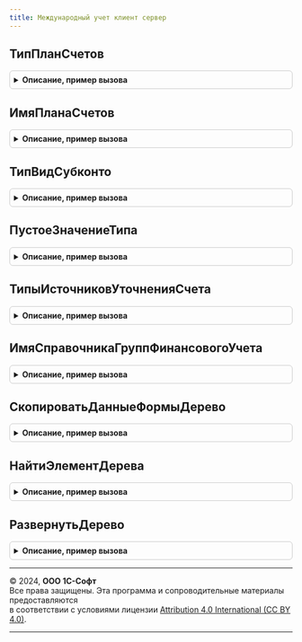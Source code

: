 ```yaml
---
title: Международный учет клиент сервер
---
```



## ТипПланСчетов
<details style="margin: 1em 0; padding: 0.5em; border: 1px solid #ccc; border-radius: 6px;">

<summary style="font-weight: bold; cursor: pointer;">Описание, пример вызова</summary>

```bsl

// Возвращает тип плана счетов международного учета
//
// Возвращаемое значение:
// 	Тип - Тип плана счетов международного учета
//
Функция ТипПланСчетов() Экспорт
```

Пример вызова
```bsl
Результат = МеждународныйУчетКлиентСервер.ТипПланСчетов() 
```
</details>

## ИмяПланаСчетов
<details style="margin: 1em 0; padding: 0.5em; border: 1px solid #ccc; border-radius: 6px;">

<summary style="font-weight: bold; cursor: pointer;">Описание, пример вызова</summary>

```bsl

// Возвращает имя плана счетов международного учета.
//
// Возвращаемое значение:
// 	Строка - Имя плана счетов международного учета
//
Функция ИмяПланаСчетов() Экспорт
```

Пример вызова
```bsl
Результат = МеждународныйУчетКлиентСервер.ИмяПланаСчетов() 
```
</details>

## ТипВидСубконто
<details style="margin: 1em 0; padding: 0.5em; border: 1px solid #ccc; border-radius: 6px;">

<summary style="font-weight: bold; cursor: pointer;">Описание, пример вызова</summary>

```bsl

// Возвращает тип видов субконто международного учета
//
// Возвращаемое значение:
// 	Тип - Тип видов субконто международного учета
//
Функция ТипВидСубконто() Экспорт
```

Пример вызова
```bsl
Результат = МеждународныйУчетКлиентСервер.ТипВидСубконто() 
```
</details>

## ПустоеЗначениеТипа
<details style="margin: 1em 0; padding: 0.5em; border: 1px solid #ccc; border-radius: 6px;">

<summary style="font-weight: bold; cursor: pointer;">Описание, пример вызова</summary>

```bsl

// Предназначена для получения пустого значения заданного типа:
//	примитивного, или ссылочного.
//
// Параметры:
//	ЗаданныйТип - Тип - Тип, пустое значение которого нужно получить.
//
// Возвращаемое значение:
//	Произвольный - Пустое значение указанного типа.
//
Функция ПустоеЗначениеТипа(ЗаданныйТип) Экспорт
```

Пример вызова
```bsl
Результат = МеждународныйУчетКлиентСервер.ПустоеЗначениеТипа(ЗаданныйТип) 
```
</details>

## ТипыИсточниковУточненияСчета
<details style="margin: 1em 0; padding: 0.5em; border: 1px solid #ccc; border-radius: 6px;">

<summary style="font-weight: bold; cursor: pointer;">Описание, пример вызова</summary>

```bsl

// Определяет типы источников уточнения счета, соответствующие группе финансового учета.
//
// Параметры:
//  ГруппаФинансовогоУчета - СправочникСсылка.ГруппыФинансовогоУчетаНоменклатуры,
//							 СправочникСсылка.ГруппыФинансовогоУчетаРасчетов,
//							 СправочникСсылка.ГруппыФинансовогоУчетаДенежныхСредств,
//                           СправочникСсылка.ГруппыФинансовогоУчетаДоходовРасходов - группа финансового учета
//                               номенклатуры, расчетов с контрагентами, денежных средств, доходов/расходов.
//
// Возвращаемое значение:
//  Массив - массив значений перечисления ТипыИсточниковУточненияСчета.
//
Функция ТипыИсточниковУточненияСчета(ГруппаФинансовогоУчета) Экспорт
```

Пример вызова
```bsl
Результат = МеждународныйУчетКлиентСервер.ТипыИсточниковУточненияСчета(ГруппаФинансовогоУчета) 
```
</details>

## ИмяСправочникаГруппФинансовогоУчета
<details style="margin: 1em 0; padding: 0.5em; border: 1px solid #ccc; border-radius: 6px;">

<summary style="font-weight: bold; cursor: pointer;">Описание, пример вызова</summary>

```bsl

// Определяет имя справочника групп финансового учета по типу источника уточнения счета.
//
// Параметры:
//  ТипИсточника - ПеречислениеСсылка.ТипыИсточниковУточненияСчета - тип источника уточнения счета.
//
// Возвращаемое значение:
//  Строка - имя справочника.
//
Функция ИмяСправочникаГруппФинансовогоУчета(ТипИсточника) Экспорт
```

Пример вызова
```bsl
Результат = МеждународныйУчетКлиентСервер.ИмяСправочникаГруппФинансовогоУчета(ТипИсточника) 
```
</details>

## СкопироватьДанныеФормыДерево
<details style="margin: 1em 0; padding: 0.5em; border: 1px solid #ccc; border-radius: 6px;">

<summary style="font-weight: bold; cursor: pointer;">Описание, пример вызова</summary>

```bsl

// Копирует данные формы дерева значений.
//
// Параметры:
//  Приемник - ДанныеФормыДерево - дерево приемник.
//  Источник - ДанныеФормыДерево - дерево источник.
//  ВключатьПодчиненные - Булево - Истина, если необходимо рекурсивно копировать элементы низлежащих уровней дерева.
//
Процедура СкопироватьДанныеФормыДерево(Приемник, Источник, ВключатьПодчиненные) Экспорт
```

Пример вызова
```bsl
МеждународныйУчетКлиентСервер.СкопироватьДанныеФормыДерево(Приемник, Источник, ВключатьПодчиненные) 
```
</details>

## НайтиЭлементДерева
<details style="margin: 1em 0; padding: 0.5em; border: 1px solid #ccc; border-radius: 6px;">

<summary style="font-weight: bold; cursor: pointer;">Описание, пример вызова</summary>

```bsl

// Ищет в дререве значений заданное значение в заданной колонке дерева.
//
// Параметры:
//  ДанныеФормыДерево - ДанныеФормыДерево - дерево значений.
//  ЗначениеРеквизита - Произвольный - искомое значение.
//  ИмяРеквизита - Строка - имя реквизита дерева значение которого необходимо найти.
//  ВключатьПодчиненные - Булево - Истина, если необходимо рекурсивно искать среди элементов низлежащих уровней дерева.
//
// Возвращаемое значение:
//  Неопределено, СтрокаДереваЗначений - Найти элемент дерева
//
Функция НайтиЭлементДерева(ДанныеФормыДерево, ЗначениеРеквизита, ИмяРеквизита, ВключатьПодчиненные = Ложь) Экспорт
```

Пример вызова
```bsl
Результат = МеждународныйУчетКлиентСервер.НайтиЭлементДерева(ДанныеФормыДерево, ЗначениеРеквизита, ИмяРеквизита, ВключатьПодчиненные);
```
</details>

## РазвернутьДерево
<details style="margin: 1em 0; padding: 0.5em; border: 1px solid #ccc; border-radius: 6px;">

<summary style="font-weight: bold; cursor: pointer;">Описание, пример вызова</summary>

```bsl

// Разворачивает все узлы дерева.
//
// Параметры:
//  Форма - ФормаКлиентскогоПриложения - форма содержащая дерево элементов.
//  ИмяТаблицыФормы - Строка - имя элемента формы содержащего дерево элементов.
//  ДанныеФормыДерево - ДанныеФормыДерево - само дерево значений.
//  ВключатьПодчиненные - Булево - Истина, если необходимо рекурсивно разворачивать элементы низлежащих уровней дерева.
//
Процедура РазвернутьДерево(Форма, ИмяТаблицыФормы, ДанныеФормыДерево, ВключатьПодчиненные = Ложь) Экспорт
```

Пример вызова
```bsl
МеждународныйУчетКлиентСервер.РазвернутьДерево(Форма, ИмяТаблицыФормы, ДанныеФормыДерево, ВключатьПодчиненные);
```
</details>

---

© 2024, **ООО 1С-Софт**  
Все права защищены. Эта программа и сопроводительные материалы предоставляются  
в соответствии с условиями лицензии [Attribution 4.0 International (CC BY 4.0)](https://creativecommons.org/licenses/by/4.0/legalcode).

---
